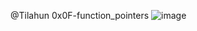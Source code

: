 @Tilahun
0x0F-function_pointers
![image](https://user-images.githubusercontent.com/95909737/177643956-3e580752-a948-4121-8568-b8b2ebb3c30e.png)



